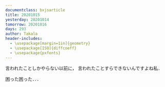 ```yaml
---
documentclass: bxjsarticle
title: 20201015
yesterday: 20201014
tomorrow: 20201016
days: 293
author: Takala
header-includes:
  - \usepackage[margin=1in]{geometry}
  - \usepackage[ISO]{diffcoeff}
  - \usepackage{pxfonts}
---
```



言われたことしかやらない以前に，
言われたことすらできないんですよね私．


困った困った．．．